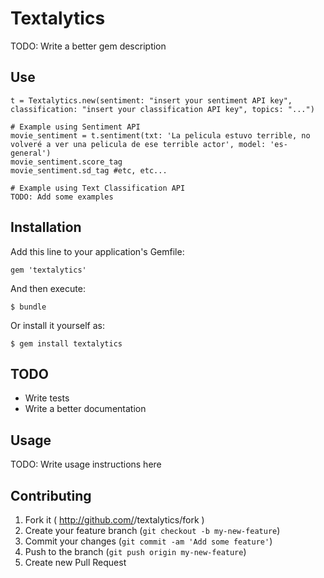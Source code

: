 # Textalytics

TODO: Write a better gem description

## Use

    t = Textalytics.new(sentiment: "insert your sentiment API key", classification: "insert your classification API key", topics: "...")
    
    # Example using Sentiment API
    movie_sentiment = t.sentiment(txt: 'La pelicula estuvo terrible, no volveré a ver una pelicula de ese terrible actor', model: 'es-general')
    movie_sentiment.score_tag
    movie_sentiment.sd_tag #etc, etc...
    
    # Example using Text Classification API
    TODO: Add some examples
    

## Installation

Add this line to your application's Gemfile:

    gem 'textalytics'

And then execute:

    $ bundle

Or install it yourself as:

    $ gem install textalytics
    
## TODO

* Write tests
* Write a better documentation

## Usage

TODO: Write usage instructions here

## Contributing

1. Fork it ( http://github.com/<my-github-username>/textalytics/fork )
2. Create your feature branch (`git checkout -b my-new-feature`)
3. Commit your changes (`git commit -am 'Add some feature'`)
4. Push to the branch (`git push origin my-new-feature`)
5. Create new Pull Request

